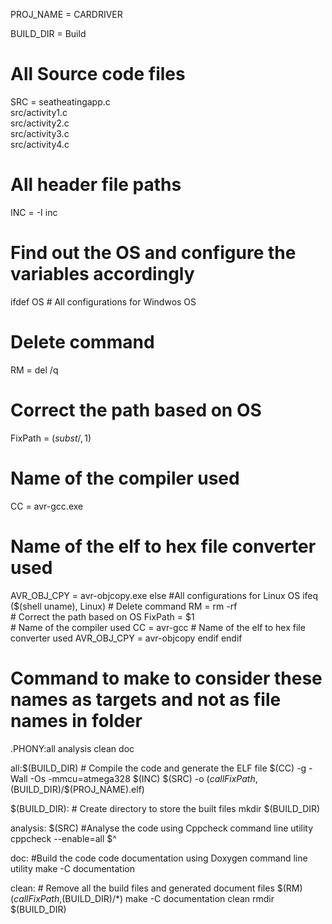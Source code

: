 PROJ_NAME = CARDRIVER

BUILD_DIR = Build

# All Source code files
SRC = seatheatingapp.c\
src/activity1.c\
src/activity2.c\
src/activity3.c\
src/activity4.c

# All header file paths
INC = -I inc

# Find out the OS and configure the variables accordingly
ifdef OS	# All configurations for Windwos OS
   # Delete command 
   RM = del /q
   # Correct the path based on OS
   FixPath = $(subst /,\,$1)
   # Name of the compiler used
   CC = avr-gcc.exe
   # Name of the elf to hex file converter used
   AVR_OBJ_CPY = avr-objcopy.exe
else #All configurations for Linux OS
   ifeq ($(shell uname), Linux)
   	  # Delete command
      RM = rm -rf				
	  # Correct the path based on OS
      FixPath = $1				
	  # Name of the compiler used
	  CC = avr-gcc
	  # Name of the elf to hex file converter used
	  AVR_OBJ_CPY = avr-objcopy 
   endif
endif

# Command to make to consider these names as targets and not as file names in folder
.PHONY:all analysis clean doc

all:$(BUILD_DIR)
	# Compile the code and generate the ELF file
	$(CC) -g -Wall -Os -mmcu=atmega328  $(INC) $(SRC) -o $(call FixPath,$(BUILD_DIR)/$(PROJ_NAME).elf)

$(BUILD_DIR):
	# Create directory to store the built files
	mkdir $(BUILD_DIR)

analysis: $(SRC)
	#Analyse the code using Cppcheck command line utility
	cppcheck --enable=all $^

doc:
	#Build the code code documentation using Doxygen command line utility
	make -C documentation

clean:
	# Remove all the build files and generated document files
	$(RM) $(call FixPath,$(BUILD_DIR)/*)
	make -C documentation clean
	rmdir $(BUILD_DIR)
